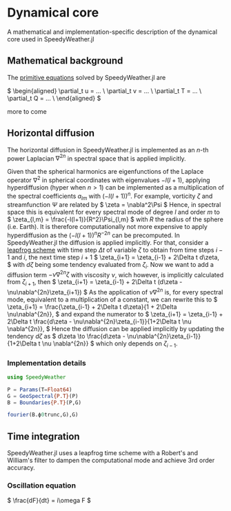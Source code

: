 # Dynamical core

A mathematical and implementation-specific description of the dynamical core used in SpeedyWeather.jl

## Mathematical background

The [primitive equations](https://en.wikipedia.org/wiki/Primitive_equations) solved by SpeedyWeather.jl are

$
\begin{aligned}
\partial_t u = ... \\
\partial_t v = ... \\
\partial_t T = ... \\ 
\partial_t Q = ... \\
\end{aligned}
$

more to come

## Horizontal diffusion

The horizontal diffusion in SpeedyWeather.jl is implemented as an $n$-th power Laplacian $\nabla^{2n}$ in spectral space
that is applied implicitly.

Given that the spherical harmonics are eigenfunctions of the Laplace operator $\nabla^2$ in spherical coordinates with
eigenvalues $-l(l+1)$, applying hyperdiffusion (hyper when $n>1$) can be implemented as a multiplication of the
spectral coefficients $a_{lm}$ with $(-l(l+1))^n$. For example, vorticity $\zeta$ and streamfunction $\Psi$ are related
by
$
\zeta = \nabla^2\Psi
$
Hence, in spectral space this is equivalent for every spectral mode of degree $l$ and order $m$ to
$
\zeta_{l,m} = \frac{-l(l+1)}{R^2}\Psi_{l,m}
$
with $R$ the radius of the sphere (i.e. Earth). It is therefore computationally not more expensive to apply hyperdiffusion
as the $(-l(l+1))^nR^{-2n}$ can be precomputed. In SpeedyWeather.jl the diffusion is applied implicitly.
For that, consider a [leapfrog scheme](https://en.wikipedia.org/wiki/Leapfrog_integration)
with time step $\Delta t$ of variable $\zeta$ to obtain from time steps $i-1$ and $i$, the next time step $i+1$
$
\zeta_{i+1} = \zeta_{i-1} + 2\Delta t d\zeta,
$ 
with $d\zeta$ being some tendency evaluated from $\zeta_i$. Now we want to add a diffusion term $-\nu \nabla^{2n}\zeta$
with viscosity $\nu$, wich however, is implicitly calculated from $\zeta_{i+1}$, then
$
\zeta_{i+1} = \zeta_{i-1} + 2\Delta t (d\zeta - \nu\nabla^{2n}\zeta_{i+1})
$
As the application of $\nu\nabla^{2n}$ is, for every spectral mode, equivalent to a multiplication of a constant, we can
rewrite this to
$
\zeta_{i+1} = \frac{\zeta_{i-1} + 2\Delta t d\zeta}{1 + 2\Delta \nu\nabla^{2n}},
$
and expand the numerator to
$
\zeta_{i+1} = \zeta_{i-1} + 2\Delta t \frac{d\zeta - \nu\nabla^{2n}\zeta_{i-1}}{1+2\Delta t \nu \nabla^{2n}},
$
Hence the diffusion can be applied implicitly by updating the tendency $d\zeta$ as
$
d\zeta \to \frac{d\zeta - \nu\nabla^{2n}\zeta_{i-1}}{1+2\Delta t \nu \nabla^{2n}}
$
which only depends on $\zeta_{i-1}$. 

### Implementation details

```julia
using SpeedyWeather

P = Params(T=Float64)
G = GeoSpectral{P.T}(P)
B = Boundaries{P.T}(P,G)

fourier(B.ϕ0trunc,G),G)
```

## Time integration

SpeedyWeather.jl uses a leapfrog time scheme with a Robert's and William's filter
to dampen the computational mode and achieve 3rd order accuracy.

### Oscillation equation

$
\frac{dF}{dt} = i\omega F
$